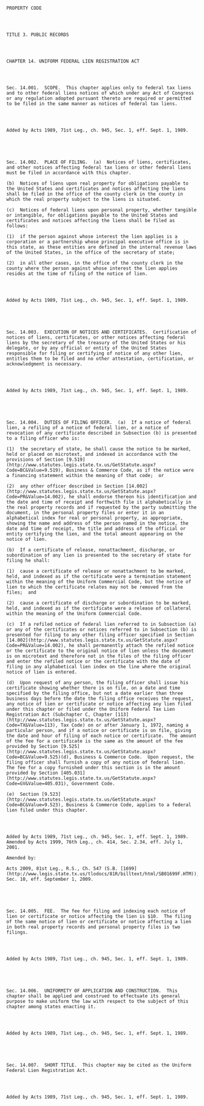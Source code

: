 ﻿
    
    
    	
    					
    
    
    PROPERTY CODE
    
      
    
    
    TITLE 3. PUBLIC RECORDS
    
      
    
    
    CHAPTER 14. UNIFORM FEDERAL LIEN REGISTRATION ACT
    
      
    
    
    Sec. 14.001.  SCOPE.  This chapter applies only to federal tax liens and to other federal liens notices of which under any Act of Congress or any regulation adopted pursuant thereto are required or permitted to be filed in the same manner as notices of federal tax liens.
    
    
    
    
    Added by Acts 1989, 71st Leg., ch. 945, Sec. 1, eff. Sept. 1, 1989.
    
    
    
    
    
    Sec. 14.002.  PLACE OF FILING.  (a)  Notices of liens, certificates, and other notices affecting federal tax liens or other federal liens must be filed in accordance with this chapter.
    
    (b)  Notices of liens upon real property for obligations payable to the United States and certificates and notices affecting the liens shall be filed in the office of the county clerk in the county in which the real property subject to the liens is situated.
    
    (c)  Notices of federal liens upon personal property, whether tangible or intangible, for obligations payable to the United States and certificates and notices affecting the liens shall be filed as follows:
    
    (1)  if the person against whose interest the lien applies is a corporation or a partnership whose principal executive office is in this state, as these entities are defined in the internal revenue laws of the United States, in the office of the secretary of state;
    
    (2)  in all other cases, in the office of the county clerk in the county where the person against whose interest the lien applies resides at the time of filing of the notice of lien.
    
    
    
    
    Added by Acts 1989, 71st Leg., ch. 945, Sec. 1, eff. Sept. 1, 1989.
    
    
    
    
    
    Sec. 14.003.  EXECUTION OF NOTICES AND CERTIFICATES.  Certification of notices of liens, certificates, or other notices affecting federal liens by the secretary of the treasury of the United States or his delegate, or by any official or entity of the United States responsible for filing or certifying of notice of any other lien, entitles them to be filed and no other attestation, certification, or acknowledgment is necessary.
    
    
    
    
    Added by Acts 1989, 71st Leg., ch. 945, Sec. 1, eff. Sept. 1, 1989.
    
    
    
    
    
    Sec. 14.004.  DUTIES OF FILING OFFICER.  (a)  If a notice of federal lien, a refiling of a notice of federal lien, or a notice of revocation of any certificate described in Subsection (b) is presented to a filing officer who is:
    
    (1)  the secretary of state, he shall cause the notice to be marked, held or placed on microtext, and indexed in accordance with the provisions of Section [9.519](http://www.statutes.legis.state.tx.us/GetStatute.aspx?Code=BC&Value=9.519), Business & Commerce Code, as if the notice were a financing statement within the meaning of that code;  or
    
    (2)  any other officer described in Section [14.002](http://www.statutes.legis.state.tx.us/GetStatute.aspx?Code=PR&Value=14.002), he shall endorse thereon his identification and the date and time of receipt and forthwith file it alphabetically in the real property records and if requested by the party submitting the document, in the personal property files or enter it in an alphabetical index for real or personal property, as appropriate, showing the name and address of the person named in the notice, the date and time of receipt, the title and address of the official or entity certifying the lien, and the total amount appearing on the notice of lien.
    
    (b)  If a certificate of release, nonattachment, discharge, or subordination of any lien is presented to the secretary of state for filing he shall:
    
    (1)  cause a certificate of release or nonattachment to be marked, held, and indexed as if the certificate were a termination statement within the meaning of the Uniform Commercial Code, but the notice of lien to which the certificate relates may not be removed from the files;  and
    
    (2)  cause a certificate of discharge or subordination to be marked, held, and indexed as if the certificate were a release of collateral within the meaning of the Uniform Commercial Code.
    
    (c)  If a refiled notice of federal lien referred to in Subsection (a) or any of the certificates or notices referred to in Subsection (b) is presented for filing to any other filing officer specified in Section [14.002](http://www.statutes.legis.state.tx.us/GetStatute.aspx?Code=PR&Value=14.002), he shall permanently attach the refiled notice or the certificate to the original notice of lien unless the document is on microtext and therefore not in the files of the filing officer and enter the refiled notice or the certificate with the date of filing in any alphabetical lien index on the line where the original notice of lien is entered.
    
    (d)  Upon request of any person, the filing officer shall issue his certificate showing whether there is on file, on a date and time specified by the filing office, but not a date earlier than three business days before the date the filing office receives the request, any notice of lien or certificate or notice affecting any lien filed under this chapter or filed under the Uniform Federal Tax Lien Registration Act (Subchapter C, Chapter [113](http://www.statutes.legis.state.tx.us/GetStatute.aspx?Code=TX&Value=113), Tax Code) on or after January 1, 1972, naming a particular person, and if a notice or certificate is on file, giving the date and hour of filing of each notice or certificate.  The amount of the fee for a certificate is the same as the amount of the fee provided by Section [9.525](http://www.statutes.legis.state.tx.us/GetStatute.aspx?Code=BC&Value=9.525)(d), Business & Commerce Code.  Upon request, the filing officer shall furnish a copy of any notice of federal lien.  The fee for a copy furnished under this section is in the amount provided by Section [405.031](http://www.statutes.legis.state.tx.us/GetStatute.aspx?Code=GV&Value=405.031), Government Code.
    
    (e)  Section [9.523](http://www.statutes.legis.state.tx.us/GetStatute.aspx?Code=BC&Value=9.523), Business & Commerce Code, applies to a federal lien filed under this chapter.
    
    
    
    
    Added by Acts 1989, 71st Leg., ch. 945, Sec. 1, eff. Sept. 1, 1989.  Amended by Acts 1999, 76th Leg., ch. 414, Sec. 2.34, eff. July 1, 2001.
    
    Amended by: 
    
    Acts 2009, 81st Leg., R.S., Ch. 547 (S.B. [1699](http://www.legis.state.tx.us/tlodocs/81R/billtext/html/SB01699F.HTM)), Sec. 10, eff. September 1, 2009.
    
    
    
    
    
    Sec. 14.005.  FEE.  The fee for filing and indexing each notice of lien or certificate or notice affecting the lien is $10.  The filing of the same notice of lien or certificate or notice affecting a lien in both real property records and personal property files is two filings.
    
    
    
    
    Added by Acts 1989, 71st Leg., ch. 945, Sec. 1, eff. Sept. 1, 1989.
    
    
    
    
    
    Sec. 14.006.  UNIFORMITY OF APPLICATION AND CONSTRUCTION.  This chapter shall be applied and construed to effectuate its general purpose to make uniform the law with respect to the subject of this chapter among states enacting it.
    
    
    
    
    Added by Acts 1989, 71st Leg., ch. 945, Sec. 1, eff. Sept. 1, 1989.
    
    
    
    
    
    Sec. 14.007.  SHORT TITLE.  This chapter may be cited as the Uniform Federal Lien Registration Act.
    
    
    
    
    Added by Acts 1989, 71st Leg., ch. 945, Sec. 1, eff. Sept. 1, 1989.
    
    
    
    
    				
